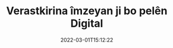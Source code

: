 ---
############################# Static ############################
layout: "auto-gen-signature"
date: 2022-03-01T15:12:22
draft: false
operation: Verify
signaturetype: Digital
fileformat: Xlsb
productName: Java
lang: ku
productCode: java
otherformats: pdf doc docx docm dot dotx odt ott xls xlsx xlsm xlsb ods ots xltx xltm pptx pptm
breadcrumb: Put Digital signature on Xlsb for Java

############################# Head ############################
head_title: "Verastkirina îmzeyên Digital ji bo pelên Xlsb bi rêya Java"
head_description: "Tenê çend rêzên koda Java bikar bînin da ku belgeyên Xlsb û îmzeyên wan ên Digital rast bikin."

############################# Header ############################
title: "Verastkirina îmzeyan ji bo pelên Digital"
description: "API ji bo Java firsendê dide ku hûn îmzeyên Digital li ser belgeyên Xlsb verast bikin. Verastkirina e-îmzeyan di hundirê belgeyên we yên Xlsb de dibe ku zû û bi hêsanî were kirin."
bg_image: "https://cms.admin.containerize.com/templates/aspose/App_Themes/V3/images/bg/header1.png"
bg_overlay: false
button:
    enable: true

############################# SubMenu ############################
submenu:
    enable: true

    left:
        img_alt: "GroupDocs.Signature for Java"
        image: "https://cms.admin.containerize.com/templates/groupdocs/images/product-logos/90x90-noborder/groupdocs-signature-java.png"
        product: "GroupDocs.Signature"
        platform: "Java"



############################# About ############################
about:
    enable: true
    title: "Taybetmendiyên API-ê yên GroupDocs.Signature for Java yên nû keşif bikin"
    content: |
        [GroupDocs.Signature for Java](https://products.groupdocs.com/signature/java/) API rêgezên berfireh peyda dike ku meriv gelek formatên belgeyan bi karanîna îmzeyên elektronîkî veguhezîne. Gelek celeb îmzeyên dîjîtal ên wekî nivîs, wêne, sertîfîkayên dîjîtal, barkod, QR-kod, stamp an metadata têne piştgirî kirin. Xerîdar dikarin li PDF, belgeyên MS Word, pirtûkên xebatê yên MS Excel, pêşandanên MS PowerPoint, pelên Adobe Photoshop û cûrbecûr formatên wêneyê lê zêde bikin, jêbirin, biguherînin, rast bikin an bigerin. Hejmarek ecêb taybetmendî û mîhengên zêde hene.
    

############################# Steps ############################
steps:
    enable: true
    title_left: "Meriv çawa îmzeyên Digital di belgeya xweya Xlsb de rast bike"
    content_left: |
        [GroupDocs.Signature for Java](https://products.groupdocs.com/signature/java/) taybetmendîyên bikêrhatî yên wekî verastkirina îmzayên Digital yên ku li belgeyên Xlsb hatine danîn dihewîne. Vê derfetê bêyî pêkanîna kodek zêde bikar bînin.
        
        * Pêşîn, çîna Îmzeyê destnîşan bikin ku wekî rêgezek pîvana çêker ji belgeyek ku tê xwestin were verast kirin peyda dike.
        * Ya duyemîn, hêmanek nû ya VerifyOptions biafirînin û hemî taybetmendiyên pêwîst saz bikin.
        * Di dawiyê de, amûra Îmzeyê Verast bike ku mînaka VerifyOptions derbas dibe.
        * Piştre encamên verastkirinê pêvajoyê bikin.

    title_right: "Pêdiviyên Sîstemê"
    content_right: |
        GroupDocs.Signature for Java li ser hemî platform û pergalên xebitandinê yên sereke têne piştgirî kirin. Berî ku hûn koda jêrîn bicîh bikin, ji kerema xwe pê ewle bibin ku we şertên jêrîn li ser pergala we hatine saz kirin.

        * Pergalên xebitandinê: Microsoft Windows, Linux, MacOS
        * Jîngehên pêşkeftinê: NetBeans, Intellij IDEA, Eclipse, etc.
        * Java runtime: J2SE 6.0 and above
        * Guhertoya herî dawî ya GroupDocs.Signature for Java ji [Maven](https://repository.groupdocs.com/webapp/#/artifacts/browse/tree/General/repo/com/groupdocs/groupdocs-signature) dakêşîne
         
    code: |
        ```java    
                
        // Set up input Xlsb file
        String filePath = "input.xlsb";

        // Instantiate Signature for input file
        Signature signature = new Signature(filePath);

        //Provide verification options
        DigitalVerifyOptions options = new DigitalVerifyOptions();

        // Digital signature comment
        options.setComments("Approved");

        // specify period of signatures
        options.setSignDateTimeFrom(new Date(2020, 12, 12));
        options.setSignDateTimeTo(new Date(2022, 12, 12));
                            
        // Verify document signatures
        VerificationResult result = signature.verify(options);

        //process result
        if (result.isValid())
        {
            //..
        }
        ```

############################# Demos ############################
demos:
    enable: true
    title: "Îmzekirina bi Digital îmzeyan Demoya Zindî"
    content: |
       Bi serdana malpera [GroupDocs.Signature App](https://products.groupdocs.app/signature/family) aniha gelek îmzeyên elektronîkî li pelê Xlsb zêde bikin.          

############################# More Formats ############################
more_formats:
    enable: true
    title: "Bi karanîna Java îmzeyên din ên Digital verast bikin"
    content: |
        "Verastkirina îmzeyên elektronîkî yên ku di belgeyên cihêreng de hatine bicîh kirin. Wekî ku li jêr têne xuyang kirin, kalîteya îmzeyan di formên pelên populer de kontrol bikin."
    format: 
       
       
back_to_top:
    enable: true
---
